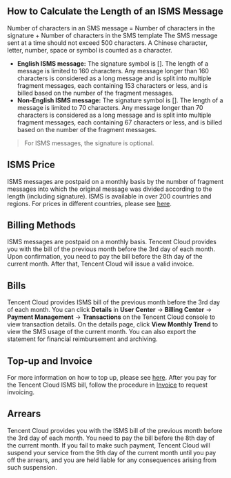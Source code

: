 ## How to Calculate the Length of an ISMS Message
Number of characters in an SMS message = Number of characters in the signature + Number of characters in the SMS template
The SMS message sent at a time should not exceed 500 characters. A Chinese character, letter, number, space or symbol is counted as a character.
- **English ISMS message:** The signature symbol is []. The length of a message is limited to 160 characters. Any message longer than 160 characters is considered as a long message and is split into multiple fragment messages, each containing 153 characters or less, and is billed based on the number of the fragment messages.
- **Non-English ISMS message:** The signature symbol is []. The length of a message is limited to 70 characters. Any message longer than 70 characters is considered as a long message and is split into multiple fragment messages, each containing 67 characters or less, and is billed based on the number of the fragment messages.

>For ISMS messages, the signature is optional.


## ISMS Price
ISMS messages are postpaid on a monthly basis by the number of fragment messages into which the original message was divided according to the length (including signature). ISMS is available in over 200 countries and regions. For prices in different countries, please see [here](https://intl.cloud.tencent.com/document/product/382/8414#.E6.B5.B7.E5.A4.96.E7.9F.AD.E4.BF.A1.E4.BB.B7.E6.A0.BC.E8.AF.A6.E6.83.85).

## Billing Methods
ISMS messages are postpaid on a monthly basis. Tencent Cloud provides you with the bill of the previous month before the 3rd day of each month. Upon confirmation, you need to pay the bill before the 8th day of the current month. After that, Tencent Cloud will issue a valid invoice.

## Bills
Tencent Cloud provides ISMS bill of the previous month before the 3rd day of each month. You can click **Details** in **User Center** -> **Billing Center** -> **Payment Management** -> **Transactions** on the Tencent Cloud console to view transaction details. On the details page, click **View Monthly Trend** to view the SMS usage of the current month. You can also export the statement for financial reimbursement and archiving.

## Top-up and Invoice
For more information on how to top up, please see [here](https://intl.cloud.tencent.com/document/product/555/9902). After you pay for the Tencent Cloud ISMS bill, follow the procedure in [Invoice](https://intl.cloud.tencent.com/document/product/555/7434) to request invoicing.

## Arrears
Tencent Cloud provides you with the ISMS bill of the previous month before the 3rd day of each month. You need to pay the bill before the 8th day of the current month. If you fail to make such payment, Tencent Cloud will suspend your service from the 9th day of the current month until you pay off the arrears, and you are held liable for any consequences arising from such suspension.

